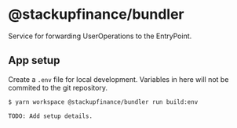 # @stackupfinance/bundler

Service for forwarding UserOperations to the EntryPoint.

## App setup

Create a `.env` file for local development. Variables in here will not be commited to the git repository.

```bash
$ yarn workspace @stackupfinance/bundler run build:env
```

```
TODO: Add setup details.
```
